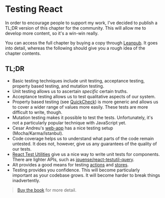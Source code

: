 # Testing React

In order to encourage people to support my work, I've decided to publish a TL;DR version of this chapter for the community. This will allow me to develop more content, so it's a win-win really.

You can access the full chapter by buying a copy through [Leanpub](https://leanpub.com/survivejs_react). It goes into detail, whereas the following should give you a rough idea of the chapter contents.

## TL;DR

* Basic testing techniques include unit testing, acceptance testing, property based testing, and mutation testing.
* Unit testing allows us to ascertain *specific* certain truths.
* Acceptance testing allows us to test qualitative aspects of our system.
* Property based testing (see [QuickCheck](https://hackage.haskell.org/package/QuickCheck)) is more generic and allows us to cover a wider range of values more easily. These tests are more difficult to write, though.
* Mutation testing makes it possible to test the tests. Unfortunately, it's not a particularly popular technique with JavaScript yet.
* Cesar Andreu's [web-app](https://github.com/cesarandreu/web-app) has a nice testing setup (Mocha/Karma/Istanbul).
* Code coverage helps us to understand what parts of the code remain untested. It does not, however, give us any guarantees of the quality of our tests.
* [React Test Utilities](https://facebook.github.io/react/docs/test-utils.html) give us a nice way to write unit tests for components. There are lighter APIs, such as [jquense/react-testutil-query](https://github.com/jquense/react-testutil-query).
* Alt provides a good means for testing [actions](http://alt.js.org/docs/testing/actions/) and [stores](http://alt.js.org/docs/testing/stores/).
* Testing provides you confidence. This will become particularly important as your codebase grows. It will become harder to break things inadvertently.

> [Buy the book](https://leanpub.com/survivejs_react) for more detail.
